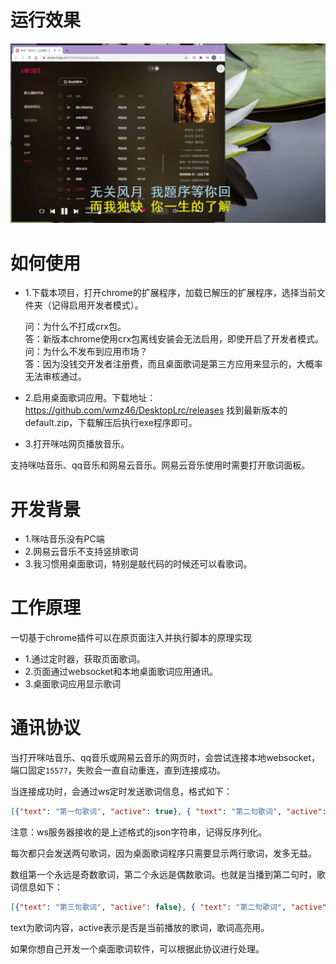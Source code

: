 # 运行效果
![image](./doc/1.gif)
# 如何使用
- 1.下载本项目，打开chrome的扩展程序，加载已解压的扩展程序，选择当前文件夹（记得启用开发者模式）。

    问：为什么不打成crx包。     
    答：新版本chrome使用crx包离线安装会无法启用，即使开启了开发者模式。    
    问：为什么不发布到应用市场？      
    答：因为没钱交开发者注册费，而且桌面歌词是第三方应用来显示的，大概率无法审核通过。    

- 2.启用桌面歌词应用。下载地址：https://github.com/wmz46/DesktopLrc/releases 找到最新版本的default.zip，下载解压后执行exe程序即可。
- 3.打开咪咕网页播放音乐。

支持咪咕音乐、qq音乐和网易云音乐。网易云音乐使用时需要打开歌词面板。
# 开发背景
- 1.咪咕音乐没有PC端
- 2.网易云音乐不支持竖排歌词
- 3.我习惯用桌面歌词，特别是敲代码的时候还可以看歌词。


# 工作原理
一切基于chrome插件可以在原页面注入并执行脚本的原理实现

- 1.通过定时器，获取页面歌词。
- 2.页面通过websocket和本地桌面歌词应用通讯。
- 3.桌面歌词应用显示歌词

# 通讯协议
当打开咪咕音乐、qq音乐或网易云音乐的网页时，会尝试连接本地websocket，端口固定`15577`，失败会一直自动重连，直到连接成功。

当连接成功时，会通过ws定时发送歌词信息，格式如下：
```json
[{"text": "第一句歌词", "active": true}, { "text": "第二句歌词", "active": false }]
```
注意：ws服务器接收的是上述格式的json字符串，记得反序列化。

每次都只会发送两句歌词，因为桌面歌词程序只需要显示两行歌词，发多无益。

数组第一个永远是奇数歌词，第二个永远是偶数歌词。也就是当播到第二句时，歌词信息如下：
```json
[{"text": "第三句歌词", "active": false}, { "text": "第二句歌词", "active": true }]
```

text为歌词内容，active表示是否是当前播放的歌词，歌词高亮用。

如果你想自己开发一个桌面歌词软件，可以根据此协议进行处理。

